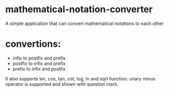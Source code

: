 # mathematical-notation-converter
A simple application that can convert mathematical notations to each other

# convertions:
* infix to postfix and prefix
* postfix to infix and prefix
* prefix to infix and postfix 



It also supports sin, cos, tan, cot, log, ln and sqrt function.
unary minus operator is supported and shown with question mark.
